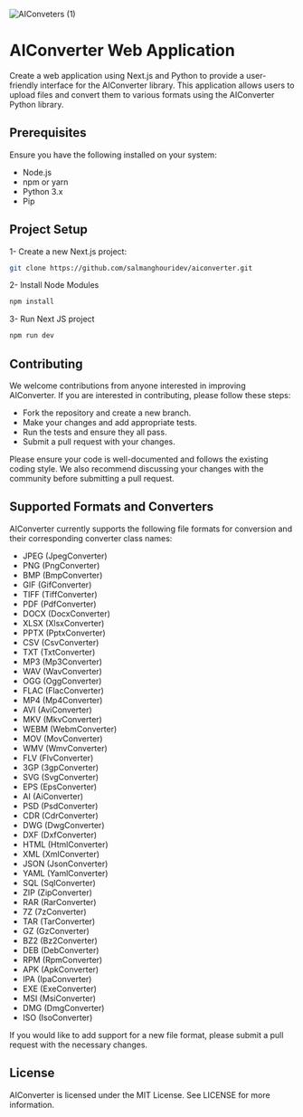 
![AIConveters (1)](https://user-images.githubusercontent.com/116343712/232262526-60e7cb26-b706-4f39-bd11-e342919c1c0a.png)

# AIConverter Web Application

Create a web application using Next.js and Python to provide a user-friendly interface for the AIConverter library. This application allows users to upload files and convert them to various formats using the AIConverter Python library.

## Prerequisites

Ensure you have the following installed on your system:

- Node.js
- npm or yarn
- Python 3.x
- Pip

## Project Setup

1- Create a new Next.js project:
```bash
git clone https://github.com/salmanghouridev/aiconverter.git
```
2- Install Node Modules
```bash
npm install
```
3- Run Next JS project 
```bash
npm run dev
```

## Contributing
We welcome contributions from anyone interested in improving AIConverter. If you are interested in contributing, please follow these steps:

- Fork the repository and create a new branch.
- Make your changes and add appropriate tests.
- Run the tests and ensure they all pass.
- Submit a pull request with your changes.

Please ensure your code is well-documented and follows the existing coding style. We also recommend discussing your changes with the community before submitting a pull request.


## Supported Formats and Converters

AIConverter currently supports the following file formats for conversion and their corresponding converter class names:
- JPEG (JpegConverter)
- PNG (PngConverter)
- BMP (BmpConverter)
- GIF (GifConverter)
- TIFF (TiffConverter)
- PDF (PdfConverter)
- DOCX (DocxConverter)
- XLSX (XlsxConverter)
- PPTX (PptxConverter)
- CSV (CsvConverter)
- TXT (TxtConverter)
- MP3 (Mp3Converter)
- WAV (WavConverter)
- OGG (OggConverter)
- FLAC (FlacConverter)
- MP4 (Mp4Converter)
- AVI (AviConverter)
- MKV (MkvConverter)
- WEBM (WebmConverter)
- MOV (MovConverter)
- WMV (WmvConverter)
- FLV (FlvConverter)
- 3GP (3gpConverter)
- SVG (SvgConverter)
- EPS (EpsConverter)
- AI (AiConverter)
- PSD (PsdConverter)
- CDR (CdrConverter)
- DWG (DwgConverter)
- DXF (DxfConverter)
- HTML (HtmlConverter)
- XML (XmlConverter)
- JSON (JsonConverter)
- YAML (YamlConverter)
- SQL (SqlConverter)
- ZIP (ZipConverter)
- RAR (RarConverter)
- 7Z (7zConverter)
- TAR (TarConverter)
- GZ (GzConverter)
- BZ2 (Bz2Converter)
- DEB (DebConverter)
- RPM (RpmConverter)
- APK (ApkConverter)
- IPA (IpaConverter)
- EXE (ExeConverter)
- MSI (MsiConverter)
- DMG (DmgConverter)
- ISO (IsoConverter)

If you would like to add support for a new file format, please submit a pull request with the necessary changes.

## License

AIConverter is licensed under the MIT License. See LICENSE for more information.



